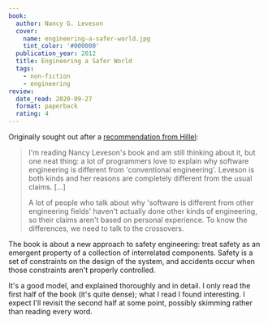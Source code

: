 ```yaml
---
book:
  author: Nancy G. Leveson
  cover:
    name: engineering-a-safer-world.jpg
    tint_color: '#000000'
  publication_year: 2012
  title: Engineering a Safer World
  tags:
    - non-fiction
    - engineering
review:
  date_read: 2020-09-27
  format: paperback
  rating: 4
---
```


Originally sought out after a [recommendation from Hillel](https://twitter.com/Hillelogram/status/1017788075555065858):

> I'm reading Nancy Leveson's book and am still thinking about it, but one neat thing: a lot of programmers love to explain why software engineering is different from 'conventional engineering'. Leveson is both kinds and her reasons are completely different from the usual claims. […]
>
> A lot of people who talk about why 'software is different from other engineering fields' haven't actually done other kinds of engineering, so their claims aren't based on personal experience. To know the differences, we need to talk to the crossovers.

The book is about a new approach to safety engineering: treat safety as an emergent property of a collection of interrelated components.
Safety is a set of constraints on the design of the system, and accidents occur when those constraints aren't properly controlled.

It's a good model, and explained thoroughly and in detail.
I only read the first half of the book (it's quite dense); what I read I found interesting.
I expect I'll revisit the second half at some point, possibly skimming rather than reading every word.